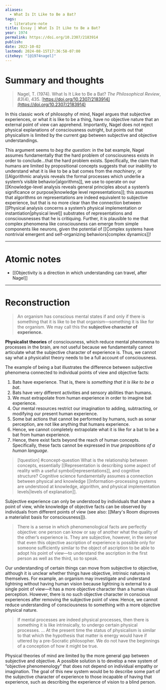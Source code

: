 ```yaml
---
aliases:
  - What Is It Like to Be a Bat?
tags:
  - literature-note
title: Essay | What Is It Like to Be a Bat?
year: 1974
permalink: https://doi.org/10.2307/2183914
publish: 
date: 2022-10-02
lastmod: 2024-08-15T17:36:58-07:00
citekey: "[@1974nagel]"
---
```

# Summary and thoughts

>Nagel, T. (1974). What Is It Like to Be a Bat? _The Philosophical Review_, _83_(4), 435. [https://doi.org/10.2307/2183914](https://doi.org/10.2307/2183914)

In this classic work of philosophy of mind, Nagel argues that subjective experiences, or what it is like to be a thing, have no objective nature that an external point of view can apprehend. Importantly, Nagel does not reject physical explanations of consciousness outright, but points out that physicalism is limited by the current gap between subjective and objective understandings.

This argument seems to *beg the question*: in the bat example, Nagel assumes fundamentally that the hard problem of consciousness exists in order to conclude…that the hard problem exists. Specifically, the claim that humans are limited by propositional concepts suggests that our inability to understand what it is like to be a bat comes from the *machinery*, or [[Algorithmic analysis reveals the formal processes which underlie a system’s visible behavior|algorithms]], we use to operate on our [[Knowledge-level analysis reveals general principles about a system’s significance or purpose|knowledge level representations]]; this assumes that algorithms on representations are indeed equivalent to subjective experience, but that is no more clear than the connection between [[Physical analysis concerns a system’s physical implementation or instantiation|physical level]] substrates of representations and consciousnesses that he is critiquing. Further, it is plausible to me that complex phenomena like consciousness can emerge from simple components like neurons, given the potential of [[Complex systems have nontrivial emergent and self-organizing behaviors|complex dynamics]]!

---
# Atomic notes

- [[Objectivity is a direction in which understanding can travel, after Nagel]]

---
# Reconstruction

>An organism has conscious mental states if and only if there is something that it is like to be that organism—something it is like for the organism. We may call this the **subjective character of experience.**

**Physicalist theories** of consciousness, which reduce mental phenomena to processes in the brain, are not useful because we fundamentally cannot articulate what the subjective character of experience is. Thus, we cannot say what a physicalist theory needs to be a full account of consciousness. 

The example of being a bat illustrates the difference between subjective phenomena connected to individual points of view and objective facts:
1. Bats have experience. That is, there is *something that it is like to be a bat*.
2. Bats have very different activities and sensory abilities than humans.
3. We must extrapolate from human experience in order to imagine bat experience.
4. Our mental resources restrict our imagination to adding, subtracting, or modifying our present human experience.
5. Some bat actions that cannot be performed by humans, such as sonar perception, are not like anything that humans experience.
6. Hence, we cannot completely extrapolate what it is like for a bat to be a bat from human experience.
7. Hence, there exist facts beyond the reach of human concepts. Specifically, these facts cannot be expressed in *true propositions of a human language*.

>[!question] #concept-question What is the relationship between concepts, essentially [[Representation is describing some aspect of reality with a useful symbol|representations]], and cognitive structure? Cognitive science fundamentally assumes a connection between physical and knowledge [[Information-processing systems are understood at knowledge, algorithm, and physical implementation levels|levels of explanation]].

Subjective experience can only be understood by individuals that share a point of view, while knowledge of objective facts can be observed by individuals from different points of view (see also: [[Mary's Room disproves a materialist basis for consciousness]]).

>There is a sense in which phenomenological facts are perfectly objective: one person can know or say of another what the quality of the other’s experience is. They are subjective, however, in the sense that even this objective ascription of experience is possible only for someone sufficiently similar to the object of ascription to be able to adopt his point of view—to understand the ascription in the first person as well as the third, so to speak.

Our understanding of certain things can move from subjective to objective, although it is unclear whether things have objective, intrinsic natures in themselves. For example, an organism may investigate and understand lightning without having human vision because lightning is external to a single point of view—it has a more objective character than a human visual perception. However, there is no such objective character in conscious experiences after removing the subjective point of view. Hence, we cannot reduce understanding of consciousness to something with a more objective physical nature.

>If mental processes are indeed physical processes, then there is something it is like intrinsically, to undergo certain physical processes. … At the present time the status of physicalism is similar to that which the hypothesis that matter is energy would have if uttered by a pre-Socratic philosopher. We do not have the beginnings of a conception of how it might be true.

Physical theories of mind are limited by the more general gap between subjective and objective. A possible solution is to develop a new system of “objective phenomenology” that does not depend on individual empathy or imagination. The goal of this new system would be to describe some part of the subjective character of experience to those incapable of having that experience, such as describing the experience of vision to a blind person.

